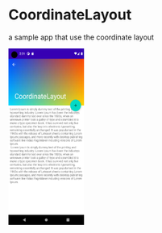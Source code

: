 # CoordinateLayout
a sample app that use the coordinate layout

<img src="https://github.com/SaqibAhmed-hub/CoordinateLayout/blob/master/app/src/main/java/com/example/coordinatelayout/assets/coordinate_layout.png" width="150" height="350"/>
